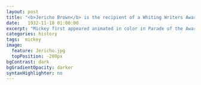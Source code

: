 ```yaml
---
layout: post
title: "<b>Jericho Brown</b> is the recipient of a Whiting Writers Award and of fellowships from the John Simon Guggenheim Foundation, the Radcliffe Institute for Advanced Study at Harvard University, and the National Endowment for the Arts.  His poems have appeared in <em>The New York Times</em> and <em>The New Yorker</em>.  His first book, <em>Please</em> (New Issues 2008), won the American Book Award.  His second book, <em>The New Testament</em> (Copper Canyon 2014), won the Anisfield-Wolf Book Award.  He is an associate professor of English and Creative Writing and the Director of the Creative Writing Program at Emory University in Atlanta."
date:   1932-11-18 01:00:00
excerpt: "Mickey first appeared animated in color in Parade of the Award Nominees in 1932, however the film strip was..."
categories: history
tags:  mickey
image:
  feature: Jericho.jpg
  topPosition: -200px
bgContrast: dark
bgGradientOpacity: darker
syntaxHighlighter: no
---
```


